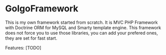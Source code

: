 # GolgoFramework
This is my own framework started from scratch. It is MVC PHP Framework with Doctrine ORM for MySQL and Smarty template engine.
This framework does not force you to use those libraries, you can add your prefered ones, they are set for fast start.

Features:
[TODO]

